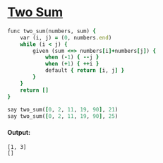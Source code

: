 [1]: http://rosettacode.org/wiki/Two_Sum

# [Two Sum][1]

```ruby
func two_sum(numbers, sum) {
    var (i, j) = (0, numbers.end)
    while (i < j) {
        given (sum <=> numbers[i]+numbers[j]) {
            when (-1) { --j }
            when (+1) { ++i }
            default { return [i, j] }
        }
    }
    return []
}
 
say two_sum([0, 2, 11, 19, 90], 21)
say two_sum([0, 2, 11, 19, 90], 25)
```

#### Output:
```
[1, 3]
[]
```